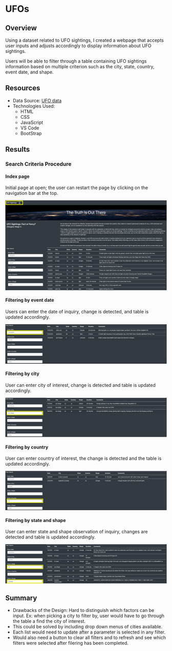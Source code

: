# UFOs

## Overview

Using a dataset related to UFO sightings, I created a webpage that accepts user inputs and adjusts accordingly to display information about UFO sightings. 

Users will be able to filter through a table containing UFO sightings information based on multiple criterion such as the city, state, country, event date, and shape. 

## Resources
- Data Source: [UFO data](https://github.com/zinashah8/UFOs/blob/main/static/js/data.js)
- Technologies Used: 
    - HTML
    - CSS
    - JavaScript
    - VS Code
    - BootStrap

## Results


### Search Criteria Procedure

#### Index page
Initial page at open; the user can restart the page by clicking on the navigation bar at the top.
<p align="center">
    <img src="https://github.com/zinashah8/UFOs/blob/bbec9fad1fa1f2c0b77a9b4523debc695d4a6e99/static/images/UFO_1_lowercase.png" class="img-responsive" alt="Responsive image"> 
</p>

#### Filtering by event date
Users can enter the date of inquiry, change is detected, and table is updated accordingly.
<p align="center">
    <img src="https://github.com/zinashah8/UFOs/blob/4c1e6ac91341d971c94c18ee8fb782f012cbedb3/static/images/UFO_2.png" class="img-responsive" alt="Responsive image"> 
</p>

#### Filtering by city
User can enter city of interest, change is detected and table is updated accordingly.
<p align="center">
    <img src="https://github.com/zinashah8/UFOs/blob/4c1e6ac91341d971c94c18ee8fb782f012cbedb3/static/images/UFO_3.png" class="img-responsive" alt="Responsive image"> 
</p>

#### Filtering by country
User can enter country of interest, the change is detected and the table is updated accordingly.
<p align="center">
    <img src="https://github.com/zinashah8/UFOs/blob/4c1e6ac91341d971c94c18ee8fb782f012cbedb3/static/images/UFO_4_country.png" class="img-responsive" alt="Responsive image"> 
</p>

#### Filtering by state and shape
User can enter state and shape observation of inquiry, changes are detected and table is updated accordingly.
<p align="center">
    <img src="https://github.com/zinashah8/UFOs/blob/6dee88b17b43b5eaa6096c7d3a1fe17780d5a430/static/images/UFO_5.png" class="img-responsive" alt="Responsive image"> 
</p>


## Summary
- Drawbacks of the Design: Hard to distinguish which factors can be input. Ex: when picking a city to filter by, user would have to go through the table a find the city of interest.
- This could be solved by including drop down menus of cities available. 
- Each list would need to update after a parameter is selected in any filter.
- Would also need a button to clear all filters and to refresh and see which filters were selected after filering has been completed. 
